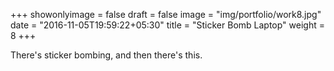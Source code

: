 +++
showonlyimage = false
draft = false
image = "img/portfolio/work8.jpg"
date = "2016-11-05T19:59:22+05:30"
title = "Sticker Bomb Laptop"
weight = 8
+++

There's sticker bombing, and then there's this. 